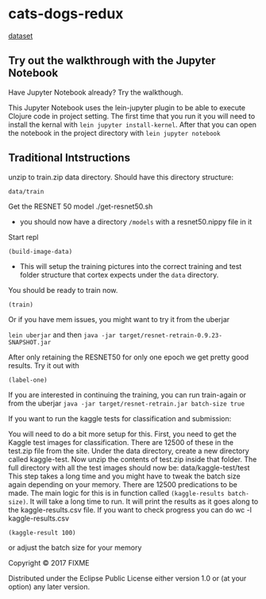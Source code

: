 # cats-dogs-redux

[dataset](https://www.kaggle.com/c/dogs-vs-cats-redux-kernels-edition/data)


## Try out the walkthrough with the Jupyter Notebook

Have Jupyter Notebook already? Try the walkthough.

This Jupyter Notebook uses the lein-jupyter plugin to be able to execute Clojure code in project setting. The first time that you run it you will need to install the kernal with `lein jupyter install-kernel`. After that you can open the notebook in the project directory with `lein jupyter notebook`


## Traditional Intstructions

unzip to train.zip data directory.  Should have this directory structure:

```
data/train
```

Get the RESNET 50 model
./get-resnet50.sh 

- you should now have a directory `/models` with a resnet50.nippy file in it

Start repl

```
(build-image-data)
```
- This will setup the training pictures into the correct training and test folder structure that cortex expects under the `data` directory.

You should be ready to train now.


```
(train)
```

Or if you have mem issues, you might want to try it from the uberjar

`lein uberjar` and then `java -jar target/resnet-retrain-0.9.23-SNAPSHOT.jar`

After only retaining the RESNET50 for only one epoch we get pretty good results. Try it out with

```
(label-one)
```


If you are interested in continuing the training, you can run train-again or from the uberjar `java -jar target/resnet-retrain.jar batch-size true`


If you want to run the kaggle tests for classification and submission:

You will need to do a bit more setup for this. First, you need to get the Kaggle test images for classification. There are 12500 of these in the test.zip file from the site. Under the data directory, create a new directory called kaggle-test. Now unzip the contents of test.zip inside that folder. The full directory with all the test images should now be:
data/kaggle-test/test
This step takes a long time and you might have to tweak the batch size again depending on your memory. There are 12500 predications to be made. The main logic for this is in function called `(kaggle-results batch-size)`. It will take a long time to run. It will print the results as it goes along to the kaggle-results.csv file. If you want to check progress you can do wc -l kaggle-results.csv

```
(kaggle-result 100)
```
or adjust the batch size for your memory


Copyright © 2017 FIXME

Distributed under the Eclipse Public License either version 1.0 or (at
your option) any later version.
